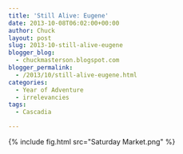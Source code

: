 ```yaml
---
title: 'Still Alive: Eugene'
date: 2013-10-08T06:02:00+00:00
author: Chuck
layout: post
slug: 2013-10-still-alive-eugene
blogger_blog:
  - chuckmasterson.blogspot.com
blogger_permalink:
  - /2013/10/still-alive-eugene.html
categories:
  - Year of Adventure
  - irrelevancies
tags:
  - Cascadia

---
```



{% include fig.html src="Saturday Market.png" %}



